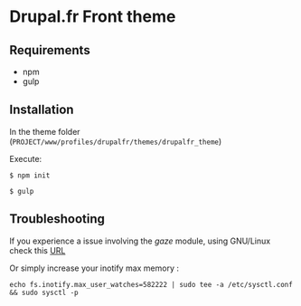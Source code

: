 # Drupal.fr Front theme

## Requirements

* npm
* gulp

## Installation

In the theme folder (`PROJECT/www/profiles/drupalfr/themes/drupalfr_theme`) 

Execute:

`$ npm init`

`$ gulp`

## Troubleshooting

If you experience a issue involving the *gaze* module, using GNU/Linux check this [URL](https://discourse.roots.io/t/gulp-watch-error-on-ubuntu-14-04-solved/3453/3)
  
 Or simply increase your inotify max memory :

 `echo fs.inotify.max_user_watches=582222 | sudo tee -a /etc/sysctl.conf && sudo sysctl -p`

